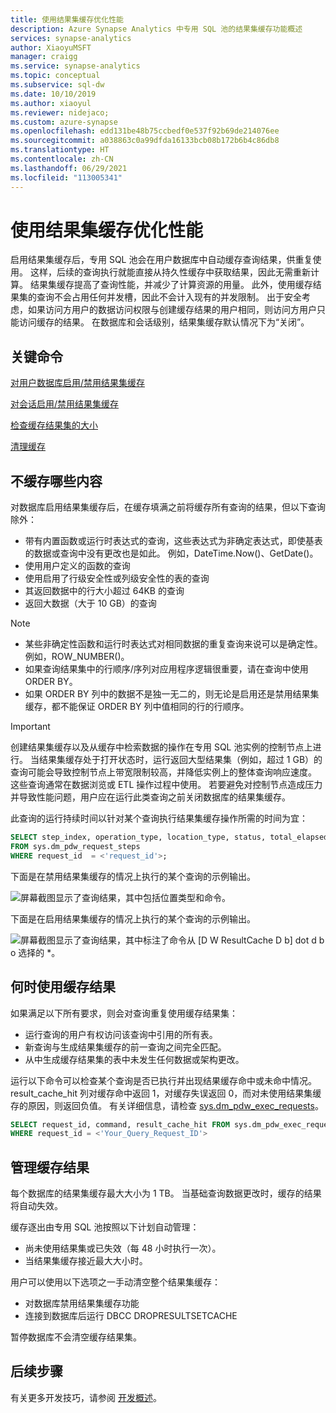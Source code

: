 ```yaml
---
title: 使用结果集缓存优化性能
description: Azure Synapse Analytics 中专用 SQL 池的结果集缓存功能概述
services: synapse-analytics
author: XiaoyuMSFT
manager: craigg
ms.service: synapse-analytics
ms.topic: conceptual
ms.subservice: sql-dw
ms.date: 10/10/2019
ms.author: xiaoyul
ms.reviewer: nidejaco;
ms.custom: azure-synapse
ms.openlocfilehash: edd131be48b75ccbedf0e537f92b69de214076ee
ms.sourcegitcommit: a038863c0a99dfda16133bcb08b172b6b4c86db8
ms.translationtype: HT
ms.contentlocale: zh-CN
ms.lasthandoff: 06/29/2021
ms.locfileid: "113005341"
---
```

# <a name="performance-tuning-with-result-set-caching"></a>使用结果集缓存优化性能

启用结果集缓存后，专用 SQL 池会在用户数据库中自动缓存查询结果，供重复使用。  这样，后续的查询执行就能直接从持久性缓存中获取结果，因此无需重新计算。   结果集缓存提高了查询性能，并减少了计算资源的用量。  此外，使用缓存结果集的查询不会占用任何并发槽，因此不会计入现有的并发限制。 出于安全考虑，如果访问方用户的数据访问权限与创建缓存结果的用户相同，则访问方用户只能访问缓存的结果。  在数据库和会话级别，结果集缓存默认情况下为“关闭”。 

## <a name="key-commands"></a>关键命令

[对用户数据库启用/禁用结果集缓存](/sql/t-sql/statements/alter-database-transact-sql-set-options?toc=/azure/synapse-analytics/sql-data-warehouse/toc.json&bc=/azure/synapse-analytics/sql-data-warehouse/breadcrumb/toc.json&view=azure-sqldw-latest&preserve-view=true)

[对会话启用/禁用结果集缓存](/sql/t-sql/statements/set-result-set-caching-transact-sql?toc=/azure/synapse-analytics/sql-data-warehouse/toc.json&bc=/azure/synapse-analytics/sql-data-warehouse/breadcrumb/toc.json&view=azure-sqldw-latest&preserve-view=true)

[检查缓存结果集的大小](/sql/t-sql/database-console-commands/dbcc-showresultcachespaceused-transact-sql?toc=/azure/synapse-analytics/sql-data-warehouse/toc.json&bc=/azure/synapse-analytics/sql-data-warehouse/breadcrumb/toc.json&view=azure-sqldw-latest&preserve-view=true)  

[清理缓存](/sql/t-sql/database-console-commands/dbcc-dropresultsetcache-transact-sql?toc=/azure/synapse-analytics/sql-data-warehouse/toc.json&bc=/azure/synapse-analytics/sql-data-warehouse/breadcrumb/toc.json&view=azure-sqldw-latest&preserve-view=true)

## <a name="whats-not-cached"></a>不缓存哪些内容  

对数据库启用结果集缓存后，在缓存填满之前将缓存所有查询的结果，但以下查询除外：

- 带有内置函数或运行时表达式的查询，这些表达式为非确定表达式，即使基表的数据或查询中没有更改也是如此。 例如，DateTime.Now()、GetDate()。
- 使用用户定义的函数的查询
- 使用启用了行级安全性或列级安全性的表的查询
- 其返回数据中的行大小超过 64KB 的查询
- 返回大数据（大于 10 GB）的查询 
>[!NOTE]
> - 某些非确定性函数和运行时表达式对相同数据的重复查询来说可以是确定性。 例如，ROW_NUMBER()。  
> - 如果查询结果集中的行顺序/序列对应用程序逻辑很重要，请在查询中使用 ORDER BY。
> - 如果 ORDER BY 列中的数据不是独一无二的，则无论是启用还是禁用结果集缓存，都不能保证 ORDER BY 列中值相同的行的行顺序。

> [!IMPORTANT]
> 创建结果集缓存以及从缓存中检索数据的操作在专用 SQL 池实例的控制节点上进行。
> 当结果集缓存处于打开状态时，运行返回大型结果集（例如，超过 1 GB）的查询可能会导致控制节点上带宽限制较高，并降低实例上的整体查询响应速度。  这些查询通常在数据浏览或 ETL 操作过程中使用。 若要避免对控制节点造成压力并导致性能问题，用户应在运行此类查询之前关闭数据库的结果集缓存。  

此查询的运行持续时间以针对某个查询执行结果集缓存操作所需的时间为宜：

```sql
SELECT step_index, operation_type, location_type, status, total_elapsed_time, command
FROM sys.dm_pdw_request_steps
WHERE request_id  = <'request_id'>;
```

下面是在禁用结果集缓存的情况上执行的某个查询的示例输出。

![屏幕截图显示了查询结果，其中包括位置类型和命令。](./media/performance-tuning-result-set-caching/query-steps-with-rsc-disabled.png)

下面是在启用结果集缓存的情况上执行的某个查询的示例输出。

![屏幕截图显示了查询结果，其中标注了命令从 [D W ResultCache D b] dot d b o 选择的 *。](./media/performance-tuning-result-set-caching/query-steps-with-rsc-enabled.png)

## <a name="when-cached-results-are-used"></a>何时使用缓存结果

如果满足以下所有要求，则会对查询重复使用缓存结果集：

- 运行查询的用户有权访问该查询中引用的所有表。
- 新查询与生成结果集缓存的前一查询之间完全匹配。
- 从中生成缓存结果集的表中未发生任何数据或架构更改。

运行以下命令可以检查某个查询是否已执行并出现结果缓存命中或未命中情况。 result_cache_hit 列对缓存命中返回 1，对缓存失误返回 0，而对未使用结果集缓存的原因，则返回负值。 有关详细信息，请检查 [sys.dm_pdw_exec_requests](/sql/relational-databases/system-dynamic-management-views/sys-dm-pdw-exec-requests-transact-sql?toc=/azure/synapse-analytics/sql-data-warehouse/toc.json&bc=/azure/synapse-analytics/sql-data-warehouse/breadcrumb/toc.json&view=azure-sqldw-latest&preserve-view=true)。

```sql
SELECT request_id, command, result_cache_hit FROM sys.dm_pdw_exec_requests
WHERE request_id = <'Your_Query_Request_ID'>
```

## <a name="manage-cached-results"></a>管理缓存结果

每个数据库的结果集缓存最大大小为 1 TB。  当基础查询数据更改时，缓存的结果将自动失效。  

缓存逐出由专用 SQL 池按照以下计划自动管理：

- 尚未使用结果集或已失效（每 48 小时执行一次）。
- 当结果集缓存接近最大大小时。

用户可以使用以下选项之一手动清空整个结果集缓存：

- 对数据库禁用结果集缓存功能
- 连接到数据库后运行 DBCC DROPRESULTSETCACHE

暂停数据库不会清空缓存结果集。  

## <a name="next-steps"></a>后续步骤

有关更多开发技巧，请参阅 [开发概述](sql-data-warehouse-overview-develop.md)。
